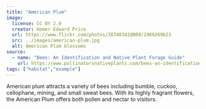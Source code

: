 ```yaml
---
title: "American Plum"
image:
  license: CC BY 2.0
  creator: Homer Edward Price
  url: https://www.flickr.com/photos/28340342@N08/2969269623
  src: ../images/american-plum.jpg
  alt: American Plum blossoms
source:
  - name: "Bees: An Identification and Native Plant Forage Guide"
    url: https://www.pollinatorsnativeplants.com/bees-an-identification-and-native-plant-forage-guide.html
tags: ["habitat","example"]
---
```

American plum attracts a variety of bees including bumble, cuckoo, cellophane, mining, and small sweat bees. With its highly fragrant flowers, the American Plum offers both pollen and nectar to visitors.
